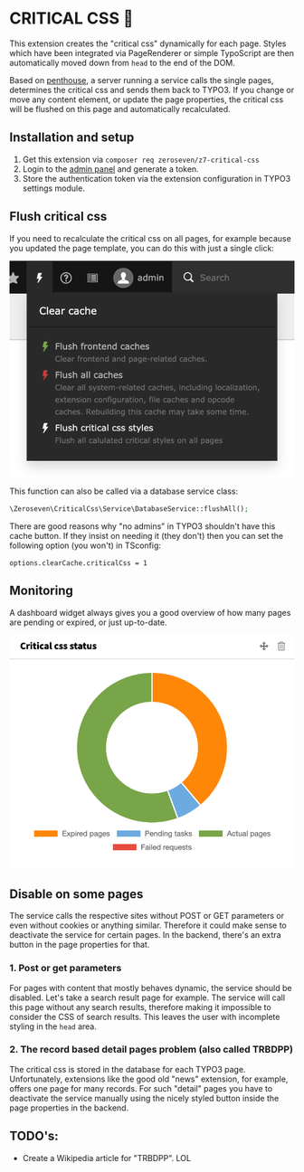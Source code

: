 # CRITICAL CSS 🚀

This extension creates the "critical css" dynamically for each page.
Styles which have been integrated via PageRenderer or simple TypoScript are then automatically moved down from `head` to the end of the DOM.

Based on [penthouse](https://github.com/pocketjoso/penthouse/tree/master), a server running a service calls the single pages, determines the critical css and sends them back to TYPO3.
If you change or move any content element, or update the page properties, the critical css will be flushed on this page and automatically recalculated.

## Installation and setup

1. Get this extension via `composer req zeroseven/z7-critical-css`
2. Login to the [admin panel](https://ccss.zeroseven.de/admin/collections/) and generate a token.
3. Store the authentication token via the extension configuration in TYPO3 settings module.

## Flush critical css

If you need to recalculate the critical css on all pages, for example because you updated the page template, you can do this with just a single click:

![Flush critical css](Documentation/Images/flush_cache.png "Flush critical css")

This function can also be called via a database service class:

```php
\Zeroseven\CriticalCss\Service\DatabaseService::flushAll();
```

There are good reasons why "no admins" in TYPO3 shouldn't have this cache button. If they insist on needing it (they don't) then you can set the following option (you won't) in TSconfig:

```typo3_typoscript
options.clearCache.criticalCss = 1
```

## Monitoring

A dashboard widget always gives you a good overview of how many pages are pending or expired, or just up-to-date.

![Dashboard widget](Documentation/Images/dashboard_widget.png "Dashboard widget")

## Disable on some pages

The service calls the respective sites without POST or GET parameters or even without cookies or anything similar.
Therefore it could make sense to deactivate the service for certain pages.
In the backend, there's an extra button in the page properties for that.

### 1. Post or get parameters

For pages with content that mostly behaves dynamic, the service should be disabled.
Let's take a search result page for example. The service will call this page without any search results, therefore making it impossible to consider the CSS of search results.
This leaves the user with incomplete styling in the `head` area.

### 2. The record based detail pages problem (also called TRBDPP)

The critical css is stored in the database for each TYPO3 page.
Unfortunately, extensions like the good old "news" extension, for example, offers one page for many records.
For such "detail" pages you have to deactivate the service manually using the nicely styled button inside the page properties in the backend.

## TODO's:

* Create a Wikipedia article for "TRBDPP". LOL
